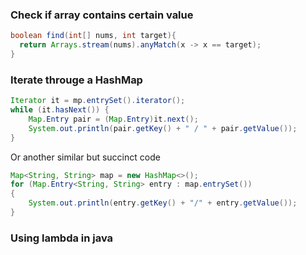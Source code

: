 ### Check if array contains certain value
```java
boolean find(int[] nums, int target){
  return Arrays.stream(nums).anyMatch(x -> x == target);
}
```

### Iterate througe a HashMap
```java
Iterator it = mp.entrySet().iterator();
while (it.hasNext()) {
    Map.Entry pair = (Map.Entry)it.next();
    System.out.println(pair.getKey() + " / " + pair.getValue());
}
```

Or another similar but succinct code
```java
Map<String, String> map = new HashMap<>();
for (Map.Entry<String, String> entry : map.entrySet())
{
    System.out.println(entry.getKey() + "/" + entry.getValue());
}
```

### Using lambda in java

